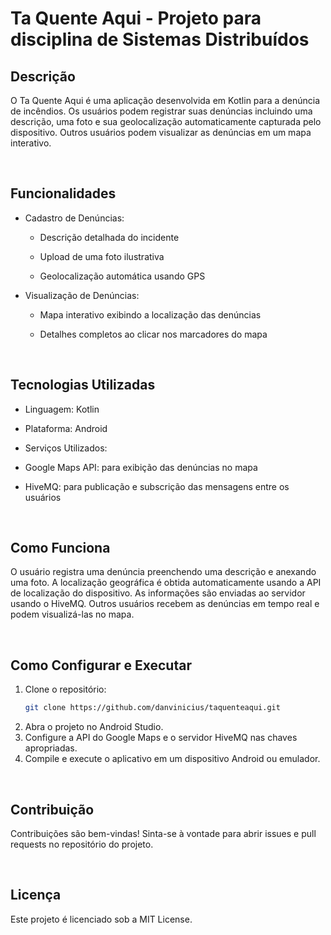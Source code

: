 # Ta Quente Aqui - Projeto para disciplina de Sistemas Distribuídos

## Descrição

O Ta Quente Aqui é uma aplicação desenvolvida em Kotlin para a denúncia de incêndios. Os usuários podem registrar suas denúncias incluindo uma descrição, uma foto e sua geolocalização automaticamente capturada pelo dispositivo. Outros usuários podem visualizar as denúncias em um mapa interativo.

<br>

## Funcionalidades

- Cadastro de Denúncias:

  - Descrição detalhada do incidente

  - Upload de uma foto ilustrativa

  - Geolocalização automática usando GPS

- Visualização de Denúncias:

  - Mapa interativo exibindo a localização das denúncias

  - Detalhes completos ao clicar nos marcadores do mapa
  
<br>

## Tecnologias Utilizadas

- Linguagem: Kotlin

- Plataforma: Android

- Serviços Utilizados:

- Google Maps API: para exibição das denúncias no mapa

- HiveMQ: para publicação e subscrição das mensagens entre os usuários
  
<br>

## Como Funciona

O usuário registra uma denúncia preenchendo uma descrição e anexando uma foto. A localização geográfica é obtida automaticamente usando a API de localização do dispositivo.
As informações são enviadas ao servidor usando o HiveMQ. Outros usuários recebem as denúncias em tempo real e podem visualizá-las no mapa.

<br>

## Como Configurar e Executar

1. Clone o repositório:
   ```bash
   git clone https://github.com/danvinicius/taquenteaqui.git
   ```
2. Abra o projeto no Android Studio.
3. Configure a API do Google Maps e o servidor HiveMQ nas chaves apropriadas.
4. Compile e execute o aplicativo em um dispositivo Android ou emulador.
   
<br>

## Contribuição
Contribuições são bem-vindas! Sinta-se à vontade para abrir issues e pull requests no repositório do projeto.

<br>

## Licença
Este projeto é licenciado sob a MIT License.

